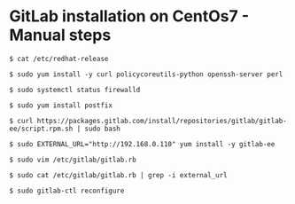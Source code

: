 
# GitLab installation on CentOs7 - Manual steps
`$ cat /etc/redhat-release`

`$ sudo yum install -y curl policycoreutils-python openssh-server perl`

`$ sudo systemctl status firewalld`

`$ sudo yum install postfix`

`$ curl https://packages.gitlab.com/install/repositories/gitlab/gitlab-ee/script.rpm.sh | sudo bash`

`$ sudo EXTERNAL_URL="http://192.168.0.110" yum install -y gitlab-ee`

`$ sudo vim /etc/gitlab/gitlab.rb`

`$ sudo cat /etc/gitlab/gitlab.rb | grep -i external_url`

`$ sudo gitlab-ctl reconfigure`
